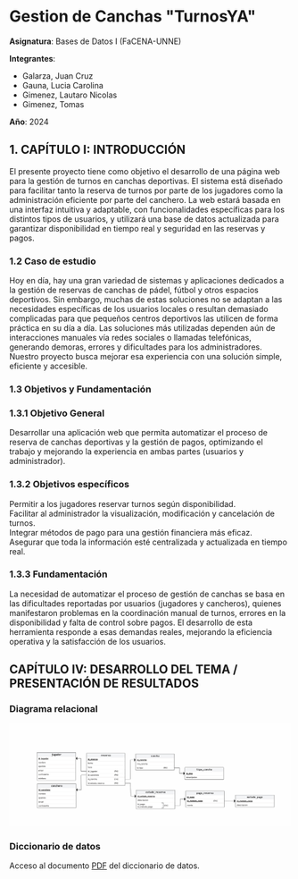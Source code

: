 # Gestion de Canchas "TurnosYA"

**Asignatura**: Bases de Datos I (FaCENA-UNNE)

**Integrantes**:
 - Galarza, Juan Cruz
 - Gauna, Lucia Carolina
 - Gimenez, Lautaro Nicolas
 - Gimenez, Tomas

**Año**: 2024

## 1. CAPÍTULO I: INTRODUCCIÓN

El presente proyecto tiene como objetivo el desarrollo de una página web para la gestión de turnos en canchas deportivas. El sistema está diseñado para facilitar tanto la reserva de turnos por parte de los jugadores como la administración eficiente por parte del canchero. La web estará basada en una interfaz intuitiva y adaptable, con funcionalidades específicas para los distintos tipos de usuarios, y utilizará una base de datos actualizada para garantizar disponibilidad en tiempo real y seguridad en las reservas y pagos.  

### 1.2 Caso de estudio

Hoy en día, hay una gran variedad de sistemas y aplicaciones dedicados a la gestión de reservas de canchas de pádel, fútbol y otros espacios deportivos. Sin embargo, muchas de estas soluciones no se adaptan a las necesidades específicas de los usuarios locales o resultan demasiado complicadas para que pequeños centros deportivos las utilicen de forma práctica en su día a día. Las soluciones más utilizadas dependen aún de interacciones manuales vía redes sociales o llamadas telefónicas, generando demoras, errores y dificultades para los administradores. Nuestro proyecto busca mejorar esa experiencia con una solución simple, eficiente y accesible.  

### 1.3 Objetivos y Fundamentación  
### 1.3.1 Objetivo General  

Desarrollar una aplicación web que permita automatizar el proceso de reserva de canchas deportivas y la gestión de pagos, optimizando el trabajo y mejorando la experiencia en ambas partes (usuarios y administrador).  

### 1.3.2 Objetivos específicos  
Permitir a los jugadores reservar turnos según disponibilidad.  
Facilitar al administrador la visualización, modificación y cancelación de turnos.  
Integrar métodos de pago para una gestión financiera más eficaz.  
Asegurar que toda la información esté centralizada y actualizada en tiempo real.  

### 1.3.3 Fundamentación  
La necesidad de automatizar el proceso de gestión de canchas se basa en las dificultades reportadas por usuarios (jugadores y cancheros), quienes manifestaron problemas en la coordinación manual de turnos, errores en la disponibilidad y falta de control sobre pagos. El desarrollo de esta herramienta responde a esas demandas reales, mejorando la eficiencia operativa y la satisfacción de los usuarios.  



## CAPÍTULO IV: DESARROLLO DEL TEMA / PRESENTACIÓN DE RESULTADOS 


### Diagrama relacional
![diagrama_relacional](https://github.com/lautarogimenezx/TurnosYA/blob/main/docs/TurnosYA_relacional.png)

### Diccionario de datos

Acceso al documento [PDF](https://github.com/lautarogimenezx/TurnosYA/blob/main/docs/Diccionario_de_Datos-TurnosYA.pdf) del diccionario de datos.


